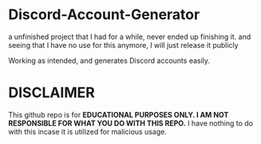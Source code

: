 # Discord-Account-Generator
a unfinished project that I had for a while, never ended up finishing it.
and seeing that I have no use for this anymore, I will just release it publicly

Working as intended, and generates Discord accounts easily.


# DISCLAIMER
This github repo is for **EDUCATIONAL PURPOSES ONLY. I AM NOT RESPONSIBLE FOR WHAT YOU DO WITH THIS REPO.**
I have nothing to do with this incase it is utilized for malicious usage.
